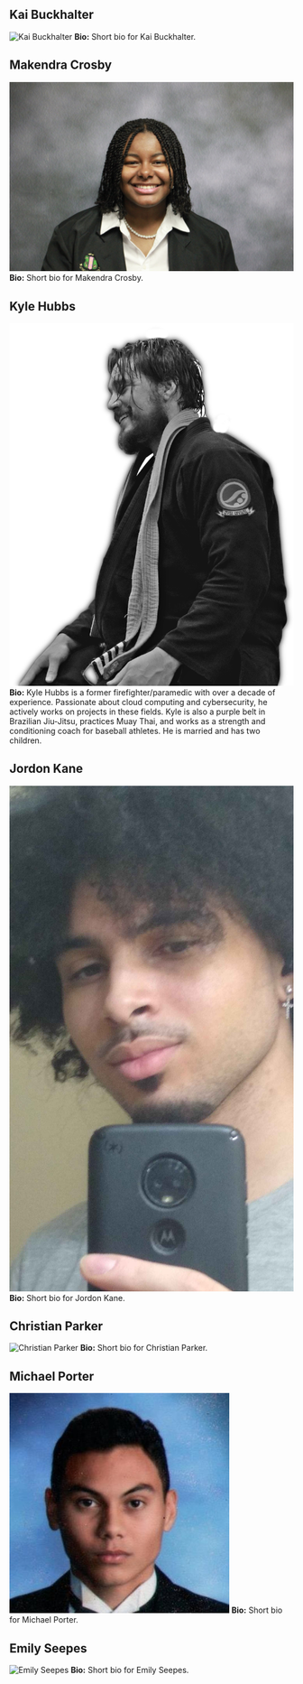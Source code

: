 ## Kai Buckhalter
![Kai Buckhalter](images/kai_image.png)
**Bio:** Short bio for Kai Buckhalter.

## Makendra Crosby
![Makendra Crosby](images/makendra_image.png)
**Bio:** Short bio for Makendra Crosby.

## Kyle Hubbs
![Kyle Hubbs](images/kyle_image.png)
**Bio:** Kyle Hubbs is a former firefighter/paramedic with over a decade of experience. Passionate about cloud computing and cybersecurity, he actively works on projects in these fields. Kyle is also a purple belt in Brazilian Jiu-Jitsu, practices Muay Thai, and works as a strength and conditioning coach for baseball athletes. He is married and has two children.

## Jordon Kane
![Jordon Kane](images/jordon_image.png)
**Bio:** Short bio for Jordon Kane.

## Christian Parker
![Christian Parker](images/christian_image.png)
**Bio:** Short bio for Christian Parker.

## Michael Porter
![Michael Porter](images/michael_image.png)
**Bio:** Short bio for Michael Porter.

## Emily Seepes
![Emily Seepes](images/emily_image.png)
**Bio:** Short bio for Emily Seepes.
